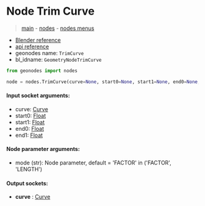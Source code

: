 # Node Trim Curve

> [main](../structure.md) - [nodes](nodes.md) - [nodes menus](nodes_menus.md)

- [Blender reference](https://docs.blender.org/manual/en/latest/modeling/geometry_nodes/curve/trim_curve.html)
- [api reference](https://docs.blender.org/api/current/bpy.types.GeometryNodeTrimCurve.html)
- geonodes name: `TrimCurve`
- bl_idname: `GeometryNodeTrimCurve`

```python
from geonodes import nodes

node = nodes.TrimCurve(curve=None, start0=None, start1=None, end0=None, end1=None, mode='FACTOR')
```

#### Input socket arguments:

- curve: [Curve](Curve.md)
- start0: [Float](Float.md)
- start1: [Float](Float.md)
- end0: [Float](Float.md)
- end1: [Float](Float.md)

#### Node parameter arguments:

- mode (str): Node parameter, default = 'FACTOR' in ('FACTOR', 'LENGTH')

#### Output sockets:

- **curve** : [Curve](Curve.md)

